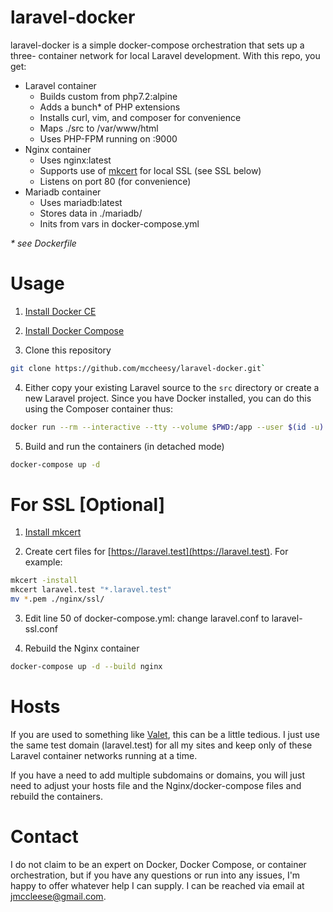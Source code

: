 # laravel-docker

laravel-docker is a simple docker-compose orchestration that sets up a three-
container network for local Laravel development. With this repo, you get:

- Laravel container
    - Builds custom from php7.2:alpine
    - Adds a bunch* of PHP extensions
    - Installs curl, vim, and composer for convenience
    - Maps ./src to /var/www/html
    - Uses PHP-FPM running on :9000
- Nginx container
    - Uses nginx:latest
    - Supports use of [mkcert](https://mkcert.dev) for local SSL (see SSL below)
    - Listens on port 80 (for convenience)
- Mariadb container
    - Uses mariadb:latest
    - Stores data in ./mariadb/
    - Inits from vars in docker-compose.yml

_* see Dockerfile_

# Usage

1. [Install Docker CE](https://docs.docker.com/install/#supported-platforms)

2. [Install Docker Compose](https://docs.docker.com/compose/install/)

3. Clone this repository

```bash
git clone https://github.com/mccheesy/laravel-docker.git`
```

4. Either copy your existing Laravel source to the `src` directory or create a new Laravel project. Since you have Docker installed, you can do this using the Composer container thus:

```bash
docker run --rm --interactive --tty --volume $PWD:/app --user $(id -u):$(id -g) composer create-project --prefer-dist laravel/laravel src
```

5. Build and run the containers (in detached mode)
```bash
docker-compose up -d
```

# For SSL [Optional]

1. [Install mkcert](https://mkcert.dev)

2. Create cert files for [https://laravel.test](https://laravel.test). For example:
```bash
mkcert -install
mkcert laravel.test "*.laravel.test"
mv *.pem ./nginx/ssl/
```

3. Edit line 50 of docker-compose.yml: change laravel.conf to laravel-ssl.conf

4. Rebuild the Nginx container
```bash
docker-compose up -d --build nginx
```

# Hosts

If you are used to something like [Valet](https://laravel.com/docs/6.x/valet), this can be a little tedious. I just use the same test domain (laravel.test) for all my sites and keep only of these Laravel container networks running at a time.

If you have a need to add multiple subdomains or domains, you will just need to adjust your hosts file and the Nginx/docker-compose files and rebuild the containers.

# Contact

I do not claim to be an expert on Docker, Docker Compose, or container orchestration, but if you have any questions or run into any issues, I'm happy to offer whatever help I can supply. I can be reached via email at [jmccleese@gmail.com](mailto:jmccleese@gmail.com?subject=Laravel%20and%20Docker).
